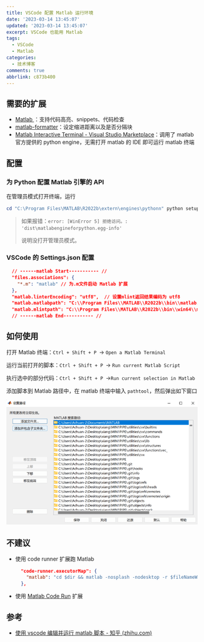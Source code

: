 ```yaml
---
title: VSCode 配置 Matlab 运行环境
date: '2023-03-14 13:45:07'
updated: '2023-03-14 13:45:07'
excerpt: VSCode 也能用 Matlab
tags:
  - VSCode
  - Matlab
categories:
  - 技术博客
comments: true
abbrlink: c873b400
---
```




## 需要的扩展

* [Matlab ](https://marketplace.visualstudio.com/items?itemName=Gimly81.matlab)：支持代码高亮、snippets、代码检查
* [matlab-formatter](https://marketplace.visualstudio.com/items?itemName=AffenWiesel.matlab-formatter)：设定缩进距离以及是否分隔块
* [Matlab Interactive Terminal - Visual Studio Marketplace](https://marketplace.visualstudio.com/items?itemName=apommel.matlab-interactive-terminal)：调用了 matlab 官方提供的 python engine，无需打开 matlab 的 IDE 即可运行 matlab 终端

## 配置

### 为 Python 配置 Matlab 引擎的 API

在管理员模式打开终端，运行

```powershell
cd "C:\Program Files\MATLAB\R2022b\extern\engines\pythonn" python setup.py install
```

> 如果报错：​`error: [WinError 5] 拒绝访问。: 'dist\matlabengineforpython.egg-info'`​
>
> 说明没打开管理员模式。

### VSCode 的 Settings.json 配置

```json
  // ------matlab Start----------- //
  "files.associations": {
    "*.m": "matlab" // 为.m文件启动 Matlab 扩展
  },
  "matlab.linterEncoding": "utf8",  // 设置mlint返回结果编码为 utf8
  "matlab.matlabpath": "C:\\Program Files\\MATLAB\\R2022b\\bin\\matlab.exe", // 根据自己的路径设置matlab.exe路径
  "matlab.mlintpath": "C:\\Program Files\\MATLAB\\R2022b\\bin\\win64\\mlint.exe", // 根据自己的路径设置mlint.exe路径
  // ------matlab End----------- //
```

## 如何使用

打开 Matlab 终端：`Ctrl + Shift + P ​`​→ `Open a Matlab Terminal`​

运行当前打开的脚本：​`Ctrl + Shift + P ​`​→ `Run current Matlab Script`​

执行选中的部分代码：​`Ctrl + Shift + P ​`​→`Run current selection in Matlab`​

添加脚本到 Matlab 路径中，在 matlab 终端中输入 `pathtool`​，然后弹出如下窗口

​​![image](https://raw.githubusercontent.com/Achuan-2/PicBed/pic/assets/202308101027924.png)​​

## 不建议

* 使用 code runner 扩展跑 Matlab

  ```json
    "code-runner.executorMap": {
      "matlab": "cd $dir && matlab -nosplash -nodesktop -r $fileNameWithoutExt"
    },
  ```
* 使用 [Matlab Code Run](https://marketplace.visualstudio.com/items?itemName=bramvanbilsen.matlab-code-run) 扩展

## 参考

* [使用 vscode 编辑并运行 matlab 脚本 - 知乎 (zhihu.com)](https://zhuanlan.zhihu.com/p/395486395)
